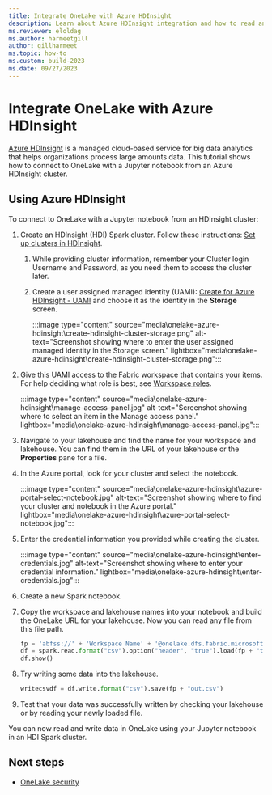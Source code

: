 ```yaml
---
title: Integrate OneLake with Azure HDInsight
description: Learn about Azure HDInsight integration and how to read and write data in OneLake using your Jupyter notebook in an HDInsight Spark cluster.
ms.reviewer: eloldag
ms.author: harmeetgill
author: gillharmeet
ms.topic: how-to
ms.custom: build-2023
ms.date: 09/27/2023
---
```


# Integrate OneLake with Azure HDInsight

[Azure HDInsight](/azure/hdinsight/hdinsight-overview) is a managed cloud-based service for big data analytics that helps organizations process large amounts data. This tutorial shows how to connect to OneLake with a Jupyter notebook from an Azure HDInsight cluster.

## Using Azure HDInsight

To connect to OneLake with a Jupyter notebook from an HDInsight cluster:

1. Create an HDInsight (HDI) Spark cluster. Follow these instructions: [Set up clusters in HDInsight](/azure/hdinsight/hdinsight-hadoop-provision-linux-clusters).
   1. While providing cluster information, remember your Cluster login Username and Password, as you need them to access the cluster later.
   1. Create a user assigned managed identity (UAMI): [Create for Azure HDInsight - UAMI](/azure/hdinsight/hdinsight-hadoop-use-data-lake-storage-gen2-portal) and choose it as the identity in the **Storage** screen.

      :::image type="content" source="media\onelake-azure-hdinsight\create-hdinsight-cluster-storage.png" alt-text="Screenshot showing where to enter the user assigned managed identity in the Storage screen." lightbox="media\onelake-azure-hdinsight\create-hdinsight-cluster-storage.png":::

1. Give this UAMI access to the Fabric workspace that contains your items. For help deciding what role is best, see [Workspace roles](..\get-started\roles-workspaces.md).

   :::image type="content" source="media\onelake-azure-hdinsight\manage-access-panel.jpg" alt-text="Screenshot showing where to select an item in the Manage access panel." lightbox="media\onelake-azure-hdinsight\manage-access-panel.jpg":::

1. Navigate to your lakehouse and find the name for your workspace and lakehouse. You can find them in the URL of your lakehouse or the **Properties** pane for a file.

1. In the Azure portal, look for your cluster and select the notebook.

   :::image type="content" source="media\onelake-azure-hdinsight\azure-portal-select-notebook.jpg" alt-text="Screenshot showing where to find your cluster and notebook in the Azure portal." lightbox="media\onelake-azure-hdinsight\azure-portal-select-notebook.jpg":::

1. Enter the credential information you provided while creating the cluster.

   :::image type="content" source="media\onelake-azure-hdinsight\enter-credentials.jpg" alt-text="Screenshot showing where to enter your credential information." lightbox="media\onelake-azure-hdinsight\enter-credentials.jpg":::

1. Create a new Spark notebook.

1. Copy the workspace and lakehouse names into your notebook and build the OneLake URL for your lakehouse. Now you can read any file from this file path.

   ```python
   fp = 'abfss://' + 'Workspace Name' + '@onelake.dfs.fabric.microsoft.com/' + 'Lakehouse Name' + '/Files/' 
   df = spark.read.format("csv").option("header", "true").load(fp + "test1.csv") 
   df.show()
   ```

1. Try writing some data into the lakehouse.

   ```python
   writecsvdf = df.write.format("csv").save(fp + "out.csv") 
   ```

1. Test that your data was successfully written by checking your lakehouse or by reading your newly loaded file.

You can now read and write data in OneLake using your Jupyter notebook in an HDI Spark cluster.

## Next steps

- [OneLake security](onelake-security.md)

